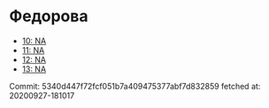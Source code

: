 # Федорова
- [10: NA](10.md)
- [11: NA](11.md)
- [12: NA](12.md)
- [13: NA](13.md)

Commit: 5340d447f72fcf051b7a409475377abf7d832859
 fetched at: 20200927-181017
